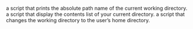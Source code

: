 a script that prints the absolute path name of the current working directory.
a script that display the contents list of your current directory.
 a script that changes the working directory to the user’s home directory.
